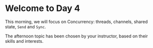 # Welcome to Day 4

This morning, we will focus on Concurrency: threads, channels, shared state, `Send` and `Sync`.

The afternoon topic has been chosen by your instructor, based on their skills
and interests.
